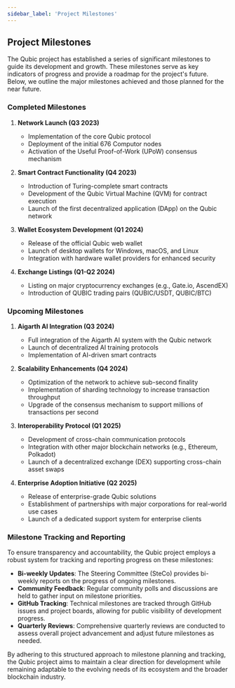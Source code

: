 ```yaml
---
sidebar_label: 'Project Milestones'
---
```


## Project Milestones

The Qubic project has established a series of significant milestones to guide its development and growth. These milestones serve as key indicators of progress and provide a roadmap for the project's future. Below, we outline the major milestones achieved and those planned for the near future.

### Completed Milestones

1. **Network Launch (Q3 2023)**
   - Implementation of the core Qubic protocol
   - Deployment of the initial 676 Computor nodes
   - Activation of the Useful Proof-of-Work (UPoW) consensus mechanism

2. **Smart Contract Functionality (Q4 2023)**
   - Introduction of Turing-complete smart contracts
   - Development of the Qubic Virtual Machine (QVM) for contract execution
   - Launch of the first decentralized application (DApp) on the Qubic network

3. **Wallet Ecosystem Development (Q1 2024)**
   - Release of the official Qubic web wallet
   - Launch of desktop wallets for Windows, macOS, and Linux
   - Integration with hardware wallet providers for enhanced security

4. **Exchange Listings (Q1-Q2 2024)**
   - Listing on major cryptocurrency exchanges (e.g., Gate.io, AscendEX)
   - Introduction of QUBIC trading pairs (QUBIC/USDT, QUBIC/BTC)

### Upcoming Milestones

1. **Aigarth AI Integration (Q3 2024)**
   - Full integration of the Aigarth AI system with the Qubic network
   - Launch of decentralized AI training protocols
   - Implementation of AI-driven smart contracts

2. **Scalability Enhancements (Q4 2024)**
   - Optimization of the network to achieve sub-second finality
   - Implementation of sharding technology to increase transaction throughput
   - Upgrade of the consensus mechanism to support millions of transactions per second

3. **Interoperability Protocol (Q1 2025)**
   - Development of cross-chain communication protocols
   - Integration with other major blockchain networks (e.g., Ethereum, Polkadot)
   - Launch of a decentralized exchange (DEX) supporting cross-chain asset swaps

4. **Enterprise Adoption Initiative (Q2 2025)**
   - Release of enterprise-grade Qubic solutions
   - Establishment of partnerships with major corporations for real-world use cases
   - Launch of a dedicated support system for enterprise clients

### Milestone Tracking and Reporting

To ensure transparency and accountability, the Qubic project employs a robust system for tracking and reporting progress on these milestones:

- **Bi-weekly Updates**: The Steering Committee (SteCo) provides bi-weekly reports on the progress of ongoing milestones.
- **Community Feedback**: Regular community polls and discussions are held to gather input on milestone priorities.
- **GitHub Tracking**: Technical milestones are tracked through GitHub issues and project boards, allowing for public visibility of development progress.
- **Quarterly Reviews**: Comprehensive quarterly reviews are conducted to assess overall project advancement and adjust future milestones as needed.

By adhering to this structured approach to milestone planning and tracking, the Qubic project aims to maintain a clear direction for development while remaining adaptable to the evolving needs of its ecosystem and the broader blockchain industry.

